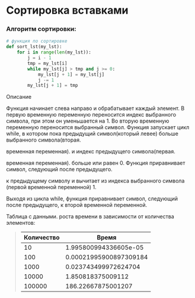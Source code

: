 # Сортировка вставками

### Алгоритм сортировки:
```py
# функция по сортировке
def sort_lst(my_lst):
    for i in range(len(my_lst)):
        j = i - 1
        tmp = my_lst[i]
        while my_lst[j] > tmp and j >= 0:
            my_lst[j + 1] = my_lst[j]
            j -= 1   
        my_lst[j + 1] = tmp
```
Описание

Функция начинает слева направо и обрабатывает каждый элемент. В первую временную переменную переносится индекс выбранного символа, при этом он уменьшается на 1. Во вторую временную переменную переносится выбранный символ. Функция запускает цикл while, в котором пока предыдущий символ(который левее) больше выбранного символа(вторая.

временная переменная). и индекс предыдущего символа(первая.

временная переменная). больше или равен 0. Функция приравнивает символ, следующий после предыдущего.

к предыдущему символу и вычитает из индекса выбранного символа (первой временной переменной) 1.

Выходя из цикла while, функция приравнивает символ, следующий после предыдущего, к второй временной переменной.

Таблица с данными. роста времени в зависимости от количества элементов:

> |Количество|Время|
> |-------------|----------|
> |10|1.995800994336605e-05|
> |100|0.00021995900897309184|
> |1000|0.023743499972624704|
> |10000|1.850818375009112|
> |100000|186.22667875001207|
